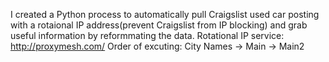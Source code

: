 I created a Python process to automatically pull Craigslist used car posting with a rotaional IP address(prevent Craigslist from IP blocking) and grab useful information by reformmating the data.
Rotational IP service: http://proxymesh.com/
Order of excuting: City Names ->  Main -> Main2
